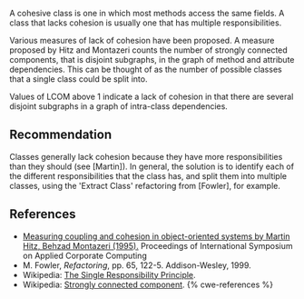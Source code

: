 A cohesive class is one in which most methods access the same fields. A class that lacks cohesion is usually one that has multiple responsibilities.

Various measures of lack of cohesion have been proposed. A measure proposed by Hitz and Montazeri counts the number of strongly connected components, that is disjoint subgraphs, in the graph of method and attribute dependencies. This can be thought of as the number of possible classes that a single class could be split into.

Values of LCOM above 1 indicate a lack of cohesion in that there are several disjoint subgraphs in a graph of intra-class dependencies.


## Recommendation
Classes generally lack cohesion because they have more responsibilities than they should (see \[Martin\]). In general, the solution is to identify each of the different responsibilities that the class has, and split them into multiple classes, using the 'Extract Class' refactoring from \[Fowler\], for example.


## References
* [ Measuring coupling and cohesion in object-oriented systems by Martin Hitz, Behzad Montazeri (1995).](http://citeseerx.ist.psu.edu/viewdoc/summary?doi=10.1.1.409.4862) Proceedings of International Symposium on Applied Corporate Computing
* M. Fowler, *Refactoring*, pp. 65, 122-5. Addison-Wesley, 1999.
* Wikipedia: [The Single Responsibility Principle](https://en.wikipedia.org/wiki/Single_responsibility_principle).
* Wikipedia: [Strongly connected component](http://en.wikipedia.org/wiki/Glossary_of_graph_theory#Strongly_connected_component).
{% cwe-references %}
